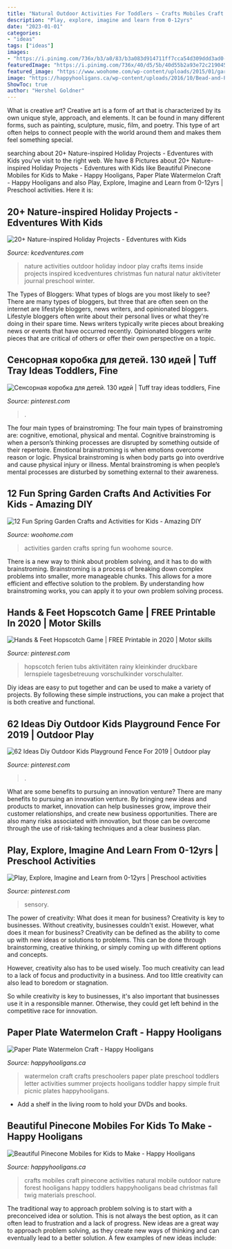 ```yaml
---
title: "Natural Outdoor Activities For Toddlers ~ Crafts Mobiles Craft Pinecone Activities Natural Mobile Outdoor Nature Forest Hooligans Happy Toddlers Happyhooligans Bead Christmas Fall Twig Materials Preschool"
description: "Play, explore, imagine and learn from 0-12yrs"
date: "2023-01-01"
categories:
- "ideas"
tags: ["ideas"]
images:
- "https://i.pinimg.com/736x/b3/a0/83/b3a083d914711ff7cca54d309ddd3ad0--water-activities-kids-sensory-activities.jpg"
featuredImage: "https://i.pinimg.com/736x/40/d5/5b/40d55b2a93e72c219045bdc357a26f1c.jpg"
featured_image: "https://www.woohome.com/wp-content/uploads/2015/01/garden-activities-for-kids-woohome-5.jpg"
image: "https://happyhooligans.ca/wp-content/uploads/2016/10/Bead-and-Pinecone-Mobile-craft-for-kids-.jpg"
ShowToc: true
author: "Hershel Goldner"
---
```



What is creative art?
Creative art is a form of art that is characterized by its own unique style, approach, and elements. It can be found in many different forms, such as painting, sculpture, music, film, and poetry. This type of art often helps to connect people with the world around them and makes them feel something special.

	

		
searching about 20+ Nature-inspired Holiday Projects - Edventures with Kids you've visit to the right web. We have 8 Pictures about 20+ Nature-inspired Holiday Projects - Edventures with Kids like Beautiful Pinecone Mobiles for Kids to Make - Happy Hooligans, Paper Plate Watermelon Craft - Happy Hooligans and also Play, Explore, Imagine and Learn from 0-12yrs | Preschool activities. Here it is:
		
    
## 20+ Nature-inspired Holiday Projects - Edventures With Kids

<img loading=lazy src="http://www.kcedventures.com/images/natureinoorplay.jpg" onerror="this.onerror=null;this.src='https://tse1.mm.bing.net/th?id=OIP.R_t1yVJVPLK8bPJFoazfpQHaKl&amp;pid=15.1';" alt="20+ Nature-inspired Holiday Projects - Edventures with Kids">

_Source: kcedventures.com_

>nature activities outdoor holiday indoor play crafts items inside projects inspired kcedventures christmas fun natural natur aktiviteter journal preschool winter. 

	

The Types of Bloggers: What types of blogs are you most likely to see?
There are many types of bloggers, but three that are often seen on the internet are lifestyle bloggers, news writers, and opinionated bloggers. Lifestyle bloggers often write about their personal lives or what they're doing in their spare time. News writers typically write pieces about breaking news or events that have occurred recently. Opinionated bloggers write pieces that are critical of others or offer their own perspective on a topic.

    
## Сенсорная коробка для детей. 130 идей | Tuff Tray Ideas Toddlers, Fine

<img loading=lazy src="https://i.pinimg.com/736x/e8/ea/70/e8ea705302ceede82f44de6510960df1.jpg" onerror="this.onerror=null;this.src='https://tse4.mm.bing.net/th?id=OIP.pV3xSXT80k2lbyhADH33kwHaJ4&amp;pid=15.1';" alt="Сенсорная коробка для детей. 130 идей | Tuff tray ideas toddlers, Fine">

_Source: pinterest.com_

>. 

	

The four main types of brainstroming:
The four main types of brainstroming are: cognitive, emotional, physical and mental. Cognitive brainstroming is when a person’s thinking processes are disrupted by something outside of their repertoire. Emotional brainstroming is when emotions overcome reason or logic. Physical brainstroming is when body parts go into overdrive and cause physical injury or illness. Mental brainstroming is when people’s mental processes are disturbed by something external to their awareness.

    
## 12 Fun Spring Garden Crafts And Activities For Kids - Amazing DIY

<img loading=lazy src="https://www.woohome.com/wp-content/uploads/2015/01/garden-activities-for-kids-woohome-5.jpg" onerror="this.onerror=null;this.src='https://tse2.mm.bing.net/th?id=OIP.cBOkMDnU5-fcpzx1hz0IhAHaJ4&amp;pid=15.1';" alt="12 Fun Spring Garden Crafts and Activities for Kids - Amazing DIY">

_Source: woohome.com_

>activities garden crafts spring fun woohome source. 

	

There is a new way to think about problem solving, and it has to do with brainstroming. Brainstroming is a process of breaking down complex problems into smaller, more manageable chunks. This allows for a more efficient and effective solution to the problem. By understanding how brainstroming works, you can apply it to your own problem solving process.

    
## Hands &amp; Feet Hopscotch Game | FREE Printable In 2020 | Motor Skills

<img loading=lazy src="https://i.pinimg.com/736x/b7/3f/13/b73f134b1277ea3052faf408763c186d.jpg" onerror="this.onerror=null;this.src='https://tse3.mm.bing.net/th?id=OIP.Qo7GRuFQmTcskQSXrhA2FQHaPj&amp;pid=15.1';" alt="Hands &amp; Feet Hopscotch Game | FREE Printable in 2020 | Motor skills">

_Source: pinterest.com_

>hopscotch ferien tubs aktivitäten rainy kleinkinder druckbare lernspiele tagesbetreuung vorschulkinder vorschulalter. 

	

Diy ideas are easy to put together and can be used to make a variety of projects. By following these simple instructions, you can make a project that is both creative and functional.

    
## 62 Ideas Diy Outdoor Kids Playground Fence For 2019 | Outdoor Play

<img loading=lazy src="https://i.pinimg.com/736x/40/d5/5b/40d55b2a93e72c219045bdc357a26f1c.jpg" onerror="this.onerror=null;this.src='https://tse3.mm.bing.net/th?id=OIP.KrqalBQWCuHIfD5AEKsuMAAAAA&amp;pid=15.1';" alt="62 Ideas Diy Outdoor Kids Playground Fence For 2019 | Outdoor play">

_Source: pinterest.com_

>. 

	

What are some benefits to pursuing an innovation venture?
There are many benefits to pursuing an innovation venture. By bringing new ideas and products to market, innovation can help businesses grow, improve their customer relationships, and create new business opportunities. There are also many risks associated with innovation, but those can be overcome through the use of risk-taking techniques and a clear business plan.

    
## Play, Explore, Imagine And Learn From 0-12yrs | Preschool Activities

<img loading=lazy src="https://i.pinimg.com/736x/b3/a0/83/b3a083d914711ff7cca54d309ddd3ad0--water-activities-kids-sensory-activities.jpg" onerror="this.onerror=null;this.src='https://tse1.mm.bing.net/th?id=OIP._S0cwUT2Ny_LUBu6Hn0gZAHaMz&amp;pid=15.1';" alt="Play, Explore, Imagine and Learn from 0-12yrs | Preschool activities">

_Source: pinterest.com_

>sensory. 

	

The power of creativity: What does it mean for business?
Creativity is key to businesses. Without creativity, businesses couldn't exist. However, what does it mean for business? 
Creativity can be defined as the ability to come up with new ideas or solutions to problems. This can be done through brainstorming, creative thinking, or simply coming up with different options and concepts. 

However, creativity also has to be used wisely. Too much creativity can lead to a lack of focus and productivity in a business. And too little creativity can also lead to boredom or stagnation. 

So while creativity is key to businesses, it's also important that businesses use it in a responsible manner. Otherwise, they could get left behind in the competitive race for innovation.

    
## Paper Plate Watermelon Craft - Happy Hooligans

<img loading=lazy src="https://happyhooligans.ca/wp-content/uploads/2016/03/Paper-Plate-Watermelon-Letter-W-Craft-for-preschoolers-and-toddlers-Happy-Hooligans-copy.jpg" onerror="this.onerror=null;this.src='https://tse3.mm.bing.net/th?id=OIP.dNMM_F_lNLm-6dyDsNqspgAAAA&amp;pid=15.1';" alt="Paper Plate Watermelon Craft - Happy Hooligans">

_Source: happyhooligans.ca_

>watermelon craft crafts preschoolers paper plate preschool toddlers letter activities summer projects hooligans toddler happy simple fruit picnic plates happyhooligans. 

	

- Add a shelf in the living room to hold your DVDs and books.

    
## Beautiful Pinecone Mobiles For Kids To Make - Happy Hooligans

<img loading=lazy src="https://happyhooligans.ca/wp-content/uploads/2016/10/Bead-and-Pinecone-Mobile-craft-for-kids-.jpg" onerror="this.onerror=null;this.src='https://tse2.mm.bing.net/th?id=OIP.-nPdziqk7PZb-Lg2WJN4OgAAAA&amp;pid=15.1';" alt="Beautiful Pinecone Mobiles for Kids to Make - Happy Hooligans">

_Source: happyhooligans.ca_

>crafts mobiles craft pinecone activities natural mobile outdoor nature forest hooligans happy toddlers happyhooligans bead christmas fall twig materials preschool. 

	

The traditional way to approach problem solving is to start with a preconceived idea or solution. This is not always the best option, as it can often lead to frustration and a lack of progress. New ideas are a great way to approach problem solving, as they create new ways of thinking and can eventually lead to a better solution. A few examples of new ideas include:

